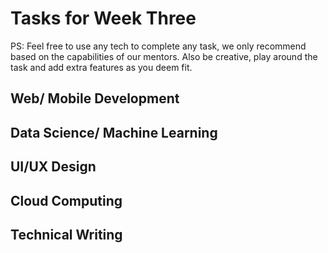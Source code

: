 # Tasks for Week Three

PS: Feel free to use any tech to complete any task, we only recommend based on the capabilities of our mentors. Also be creative, play around the task and add extra features as you deem fit.

## Web/ Mobile Development

## Data Science/ Machine Learning

## UI/UX Design

## Cloud Computing

## Technical Writing

